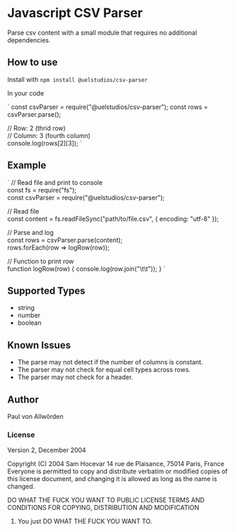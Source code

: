 # Javascript CSV Parser
Parse csv content with a small module that requires no additional dependencies.

## How to use
Install with 
`
npm install @uelstudios/csv-parser
`

In your code

`
const csvParser = require("@uelstudios/csv-parser");
const rows = csvParser.parse(<CSV DATA>);

// Row: 2 (thrid row)<br/>
// Column: 3 (fourth column)<br/>
console.log(rows[2][3]);
`

## Example
`
// Read file and print to console\
const fs = require("fs");\
const csvParser = require("@uelstudios/csv-parser");

// Read file\
const content = fs.readFileSync("path/to/file.csv", { encoding: "utf-8" });

// Parse and log\
const rows = csvParser.parse(content);\
rows.forEach(row => logRow(row));

// Function to print row\
function logRow(row) {
    console.log(row.join("\t\t"));
}
`

## Supported Types
- string
- number
- boolean

## Known Issues
- The parse may not detect if the number of columns is constant.
- The parser may not check for equal cell types across rows.
- The parser may not check for a header.

## Author
Paul von Allwörden

### License
Version 2, December 2004

Copyright (C) 2004 Sam Hocevar
14 rue de Plaisance, 75014 Paris, France
Everyone is permitted to copy and distribute verbatim or modified copies of this license document, and changing it is allowed as long as the name is changed.

DO WHAT THE FUCK YOU WANT TO PUBLIC LICENSE
TERMS AND CONDITIONS FOR COPYING, DISTRIBUTION AND MODIFICATION

1. You just DO WHAT THE FUCK YOU WANT TO.
